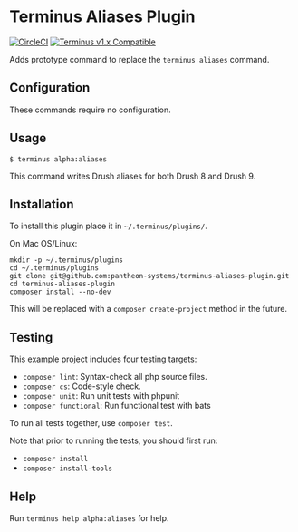 # Terminus Aliases Plugin

[![CircleCI](https://circleci.com/gh/pantheon-systems/terminus-aliases-plugin.svg?style=shield)](https://circleci.com/gh/pantheon-systems/terminus-aliases-plugin)
[![Terminus v1.x Compatible](https://img.shields.io/badge/terminus-v1.x-green.svg)](https://github.com/pantheon-systems/terminus-secrets-plugin/tree/1.x)

Adds prototype command to replace the `terminus aliases` command.

## Configuration

These commands require no configuration.

## Usage
```
$ terminus alpha:aliases
```
This command writes Drush aliases for both Drush 8 and Drush 9.

## Installation
To install this plugin place it in `~/.terminus/plugins/`.

On Mac OS/Linux:
```
mkdir -p ~/.terminus/plugins
cd ~/.terminus/plugins
git clone git@github.com:pantheon-systems/terminus-aliases-plugin.git
cd terminus-aliases-plugin
composer install --no-dev
```

This will be replaced with a `composer create-project` method in the future.

## Testing
This example project includes four testing targets:

* `composer lint`: Syntax-check all php source files.
* `composer cs`: Code-style check.
* `composer unit`: Run unit tests with phpunit
* `composer functional`: Run functional test with bats

To run all tests together, use `composer test`.

Note that prior to running the tests, you should first run:
* `composer install`
* `composer install-tools`

## Help
Run `terminus help alpha:aliases` for help.
